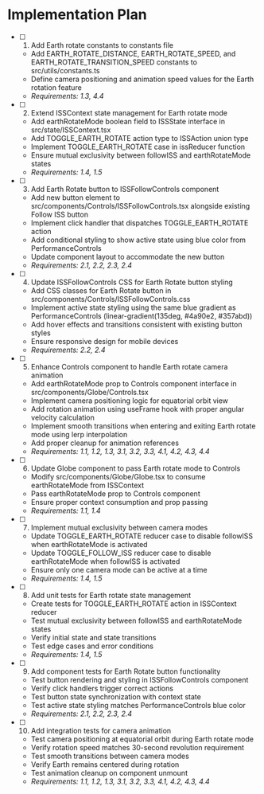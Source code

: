 # Implementation Plan

- [ ] 1. Add Earth rotate constants to constants file
  - Add EARTH_ROTATE_DISTANCE, EARTH_ROTATE_SPEED, and EARTH_ROTATE_TRANSITION_SPEED constants to src/utils/constants.ts
  - Define camera positioning and animation speed values for the Earth rotation feature
  - _Requirements: 1.3, 4.4_

- [ ] 2. Extend ISSContext state management for Earth rotate mode
  - Add earthRotateMode boolean field to ISSState interface in src/state/ISSContext.tsx
  - Add TOGGLE_EARTH_ROTATE action type to ISSAction union type
  - Implement TOGGLE_EARTH_ROTATE case in issReducer function
  - Ensure mutual exclusivity between followISS and earthRotateMode states
  - _Requirements: 1.4, 1.5_

- [ ] 3. Add Earth Rotate button to ISSFollowControls component
  - Add new button element to src/components/Controls/ISSFollowControls.tsx alongside existing Follow ISS button
  - Implement click handler that dispatches TOGGLE_EARTH_ROTATE action
  - Add conditional styling to show active state using blue color from PerformanceControls
  - Update component layout to accommodate the new button
  - _Requirements: 2.1, 2.2, 2.3, 2.4_

- [ ] 4. Update ISSFollowControls CSS for Earth Rotate button styling
  - Add CSS classes for Earth Rotate button in src/components/Controls/ISSFollowControls.css
  - Implement active state styling using the same blue gradient as PerformanceControls (linear-gradient(135deg, #4a90e2, #357abd))
  - Add hover effects and transitions consistent with existing button styles
  - Ensure responsive design for mobile devices
  - _Requirements: 2.2, 2.4_

- [ ] 5. Enhance Controls component to handle Earth rotate camera animation
  - Add earthRotateMode prop to Controls component interface in src/components/Globe/Controls.tsx
  - Implement camera positioning logic for equatorial orbit view
  - Add rotation animation using useFrame hook with proper angular velocity calculation
  - Implement smooth transitions when entering and exiting Earth rotate mode using lerp interpolation
  - Add proper cleanup for animation references
  - _Requirements: 1.1, 1.2, 1.3, 3.1, 3.2, 3.3, 4.1, 4.2, 4.3, 4.4_

- [ ] 6. Update Globe component to pass Earth rotate mode to Controls
  - Modify src/components/Globe/Globe.tsx to consume earthRotateMode from ISSContext
  - Pass earthRotateMode prop to Controls component
  - Ensure proper context consumption and prop passing
  - _Requirements: 1.1, 1.4_

- [ ] 7. Implement mutual exclusivity between camera modes
  - Update TOGGLE_EARTH_ROTATE reducer case to disable followISS when earthRotateMode is activated
  - Update TOGGLE_FOLLOW_ISS reducer case to disable earthRotateMode when followISS is activated
  - Ensure only one camera mode can be active at a time
  - _Requirements: 1.4, 1.5_

- [ ] 8. Add unit tests for Earth rotate state management
  - Create tests for TOGGLE_EARTH_ROTATE action in ISSContext reducer
  - Test mutual exclusivity between followISS and earthRotateMode states
  - Verify initial state and state transitions
  - Test edge cases and error conditions
  - _Requirements: 1.4, 1.5_

- [ ] 9. Add component tests for Earth Rotate button functionality
  - Test button rendering and styling in ISSFollowControls component
  - Verify click handlers trigger correct actions
  - Test button state synchronization with context state
  - Test active state styling matches PerformanceControls blue color
  - _Requirements: 2.1, 2.2, 2.3, 2.4_

- [ ] 10. Add integration tests for camera animation
  - Test camera positioning at equatorial orbit during Earth rotate mode
  - Verify rotation speed matches 30-second revolution requirement
  - Test smooth transitions between camera modes
  - Verify Earth remains centered during rotation
  - Test animation cleanup on component unmount
  - _Requirements: 1.1, 1.2, 1.3, 3.1, 3.2, 3.3, 4.1, 4.2, 4.3, 4.4_